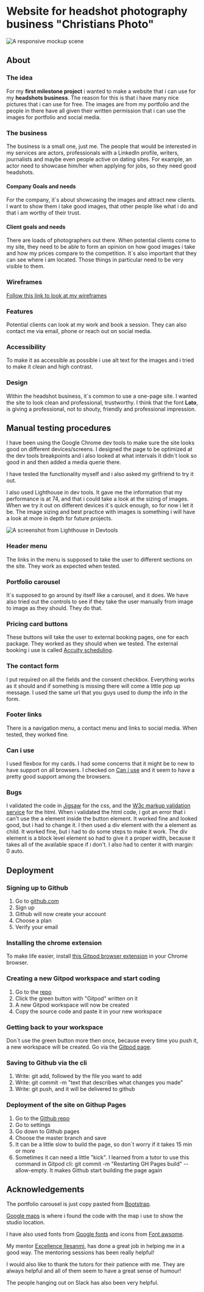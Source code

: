 # Website for headshot photography business "Christians Photo"

![A responsive mockup scene](assets/images/iphone-x-mockup-scene.png)

## About

### The idea

For my **first milestone project** i wanted to make a website that i can use for my **headshots business**. The reason for this is that i have many nice pictures that i can use for free. The images are from my portfolio and the people in there have all given their written permission that i can use the images for portfolio and social media. 

### The business

The business is a small one, just me. The people that would be interested in my services are actors, professionals with a LinkedIn profile, writers, journalists and maybe even people active on dating sites. For example, an actor need to showcase him/her when applying for jobs, so they need good headshots. 

#### Company Goals and needs

For the company, it´s about showcasing the images and attract new clients. I want to show them i take good images, that other people like what i do and that i am worthy of their trust.

#### Client goals and needs

There are loads of photographers out there. When potential clients come to my site, they need to be able to form an opinion on how good images i take and how my prices compare to the competition. It´s also important that they can see where i am located. Those things in particular need to be very visible to them.


### Wireframes

[Follow this link to look at my wireframes](https://xd.adobe.com/view/a0422fe8-1a03-4167-9142-6dcc7f854fcb-f511/)

### Features

Potential clients can look at my work and book a session. They can also contact me via email, phone or reach out on social media. 

### Accessibility

To make it as accessible as possible i use alt text for the images and i tried to make it clean and high contrast.

### Design

Within the headshot business, it´s common to use a one-page site. I wanted the site to look clean and professional, trustworthy. I think that the font **Lato**, is giving a professional, not to shouty, friendly and professional impression.

## Manual testing procedures

I have been using the Google Chrome dev tools to make sure the site looks good on different devices/screens. I designed the page to be optimized at the dev tools breakpoints and i also looked at what intervals it didn´t look so good in and then added a media querie there. 

I have tested the functionality myself and i also asked my girlfriend to try it out. 

I also used Lighthouse in dev tools. It gave me the information that my performance is at 74, and that i could take a look at the sizing of images. When we try it out on different devices it´s quick enough, so for now i let it be. The image sizing and best practice with images is something i will have a look at more in depth for future projects.

![A screenshot from Lighthouse in Devtools](assets/images/Capture.PNG)

### Header menu

The links in the menu is supposed to take the user to different sections on the site. They work as expected when tested. 

### Portfolio carousel

It´s supposed to go around by itself like a carousel, and it does. We have also tried out the controls to see if they take the user manually from image to image as they should. They do that.

### Pricing card buttons

These buttons will take the user to external booking pages, one for each package. They worked as they should when we tested. The external booking i use is called [Accuity scheduling](https://acuityscheduling.com/?kw=YToxOTMzNDMwNg%3D%3D).

### The contact form

I put required on all the fields and the consent checkbox. Everything works as it should and if something is missing there will come a little pop up message. I used the same url that you guys used to dump the info in the form. 

### Footer links

There is a navigation menu, a contact menu and links to social media. When tested, they worked fine.

### Can i use

I used flexbox for my cards. I had some concerns that it might be to new to have support on all browsers. I checked on [Can i use](https://caniuse.com/?search=flexbox) and it seem to have a pretty good support among the browsers.

### Bugs

I validated the code in [Jigsaw](https://jigsaw.w3.org/css-validator/) for the css, and the [W3c markup validation service](https://validator.w3.org/) for the html. When i validated the html code, i got an error that i can't use the a element inside the button element. It worked fine and looked good, but i had to change it. I then used a div element with the a element as child. It worked fine, but i had to do some steps to make it work. The div element is a block level element so had to give it a proper width, because it takes all of the available space if i don't. I also had to center it with margin: 0 auto.

## Deployment

### Signing up to Github

1. Go to [github.com](https://github.com/)
2. Sign up
3. Github will now create your account
4. Choose a plan
5. Verify your email

### Installing the chrome extension

To make life easier, install [this Gitpod browser extension](https://chrome.google.com/webstore/detail/gitpod-dev-environments-i/dodmmooeoklaejobgleioelladacbeki) in your Chrome browser.

### Creating a new Gitpod workspace and start coding

1. Go to the [repo](https://github.com/chrper80/Milestone-project1)
2. Click the green button with "Gitpod" written on it
3. A new Gitpod workspace will now be created
4. Copy the source code and paste it in your new workspace

### Getting back to your workspace

Don´t use the green button more then once, because every time you push it, a new workspace will be created. Go via the [Gitpod page](https://www.gitpod.io/).

### Saving to Github via the cli

1. Write: git add, followed by the file you want to add
2. Write: git commit -m "text that describes what changes you made"
3. Write: git push, and it will be delivered to github

### Deployment of the site on Githup Pages

1. Go to the [Github repo](https://github.com/chrper80/Milestone-project1)
2. Go to settings
3. Go down to Github pages
4. Choose the master branch and save
5. It can be a little slow to build the page, so don´t worry if it takes 15 min or more
6. Sometimes it can need a little "kick". I learned from a tutor to use this command in Gitpod cli: git commit -m "Restarting GH Pages build" --allow-empty. It makes Github start building the page again

## Acknowledgements

The portfolio carousel is just copy pasted from [Bootstrap](https://getbootstrap.com/docs/4.5/components/carousel/).

[Google maps](https://www.google.se/maps/place/Norra+Sj%C3%B6bogatan+34,+506+43+Bor%C3%A5s/@57.7522864,12.9419388,17z/data=!3m1!4b1!4m5!3m4!1s0x465aa72b07460935:0xad92acce2e44efd9!8m2!3d57.7522864!4d12.9441275) is where i found the code with the map i use to show the studio location.

I have also used fonts from [Google fonts](https://fonts.google.com/) and icons from [Font awsome](https://fontawesome.com/).

My mentor [Excellence Ilesanmi](https://github.com/lon-io), has done a great job in helping me in a good way. The mentoring sessions has been really helpful!

I would also like to thank the tutors for their patience with me. They are always helpful and all of them seem to have a great sense of humour!

The people hanging out on Slack has also been very helpful.
  
 


